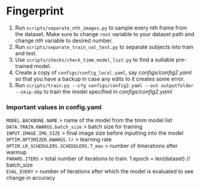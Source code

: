 # Fingerprint

1. Run `scripts/separate_nth_images.py` to sample every nth frame from the dataset. 
   Make sure to change `root` variable to your dataset path and change *nth* variable to desired number.
2. Run `scripts/separate_train_val_test.py` to separate subjects into train and test.
3. Use `scripts/checks/check_timm_model_list.py` to find a suitable pre-trained model.
4. Create a copy of `configs/config_local.yaml`, say *configs/config2.yaml* so that you have a backup in case any edits to it creates some error.
5. Run `scripts/train.py --cfg configs/config2.yaml --out outputfolder --skip-ddp` to train the model specified in *configs/config2.yaml*

### Important values in config.yaml  
`MODEL.BACKBONE.NAME` > name of the model from the timm model list  
`DATA.TRAIN.KWARGS.batch_size` > batch size for training  
`INPUT.IMAGE.IMG_SIZE` > final image size before inputting into the model  
`OPTIM.OPTIMIZER.KWARGS.lr` > learning rate  
`OPTIM.LR_SCHEDULERS.SCHEDULERS.T_max` > number of itmerations after warmup  
`PARAMS.ITERS` > total number of iterations to train. 1 epoch = len(dataset) // batch_size  
`EVAL_EVERY` > number of iterations after which the model is evaluated to see change in accuracy